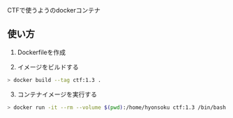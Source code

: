 CTFで使うようのdockerコンテナ

## 使い方

1. Dockerfileを作成

2. イメージをビルドする

```bash
> docker build --tag ctf:1.3 .
```

3. コンテナイメージを実行する

```bash
> docker run -it --rm --volume $(pwd):/home/hyonsoku ctf:1.3 /bin/bash
```